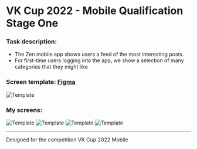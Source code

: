 # VK Cup 2022 - Mobile Qualification Stage One

### Task description:
* The Zen mobile app shows users a feed of the most interesting posts.
* For first-time users logging into the app, we show a selection of many categories that they might like

### Screen template: [Figma](https://vk.cc/cjh0Ho)
![Template](https://drive.google.com/file/d/1-Q_ROW3ZD4rrDWk1t6ibjs-LyPVGfYMA/view?usp=drivesdk)

### My screens:
![Template](https://drive.google.com/file/d/1-Prz5Z6mZseWFKICJfyug5WLHIj5b4Ey/view?usp=drivesdk)
![Template](https://drive.google.com/file/d/1-e-sxiAiR47qU1mPuL5N9Q5rgQdIcXK-/view?usp=drivesdk)
![Template](https://drive.google.com/file/d/1-BePKy4TmJqATcFNR1McK0czENtCoIEr/view?usp=drivesdk)
![Template](https://drive.google.com/file/d/1-_eoofg4IvETLrDaNDGMIU4h-sDHSSp8/view?usp=drivesdk)

------------------
Designed for the competition VK Cup 2022 Mobile
